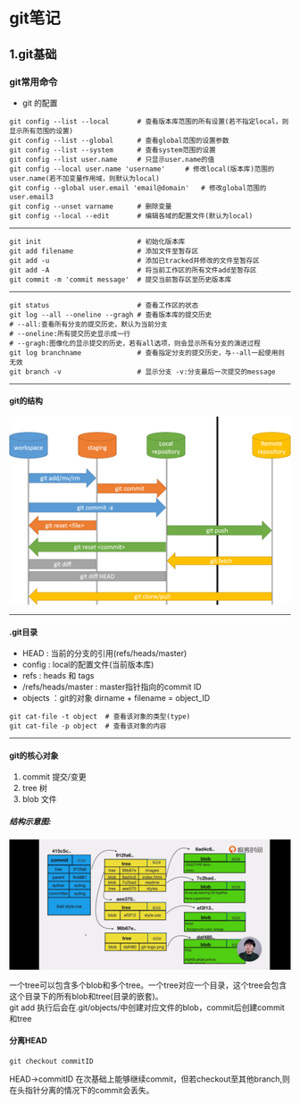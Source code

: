 # git笔记
## 1.git基础
### git常用命令

* git 的配置
```shell
git config --list --local       # 查看版本库范围的所有设置(若不指定local，则显示所有范围的设置)
git config --list --global      # 查看global范围的设置参数
git config --list --system      # 查看system范围的设置
git config --list user.name     # 只显示user.name的值
git config --local user.name 'username'     # 修改local(版本库)范围的user.name(若不加变量作用域，则默认为local)
git config --global user.email 'email@domain'   # 修改global范围的user.email3
git config --unset varname      # 删除变量
git config --local --edit       # 编辑各域的配置文件(默认为local)
```
---

```shell
git init                        # 初始化版本库
git add filename                # 添加文件至暂存区
git add -u                      # 添加已tracked并修改的文件至暂存区
git add -A                      # 将当前工作区的所有文件add至暂存区
git commit -m 'commit message'  # 提交当前暂存区至历史版本库
```
---
```shell
git status                      # 查看工作区的状态
git log --all --oneline --gragh # 查看版本库的提交历史 
# --all:查看所有分支的提交历史，默认为当前分支 
# --oneline:所有提交历史显示成一行 
# --gragh:图像化的显示提交的历史，若有all选项，则会显示所有分支的演进过程
git log branchname              # 查看指定分支的提交历史，与--all一起使用则无效
git branch -v                   # 显示分支 -v:分支最后一次提交的message
```
---
#### git的结构

![git-operations](git-operations.png)

---
#### .git目录
* HEAD : 当前的分支的引用(refs/heads/master)
* config : local的配置文件(当前版本库)
* refs : heads 和 tags 
* /refs/heads/master : master指针指向的commit ID
* objects ：git的对象  dirname + filename = object_ID

```shell
git cat-file -t object  # 查看该对象的类型(type)    
git cat-file -p object  # 查看该对象的内容
```
---
#### git的核心对象
1. commit   提交/变更
2. tree     树
3. blob     文件
##### 结构示意图:
![commit-tree-blob](commit-tree-blob.png)

一个tree可以包含多个blob和多个tree。一个tree对应一个目录，这个tree会包含这个目录下的所有blob和tree(目录的嵌套)。  
git add 执行后会在.git/objects/中创建对应文件的blob，commit后创建commit和tree

#### 分离HEAD
```shell
git checkout commitID
```
HEAD->commitID
在次基础上能够继续commit，但若checkout至其他branch,则在头指针分离的情况下的commit会丢失。